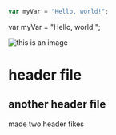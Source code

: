 ``` javascript
var myVar = "Hello, world!";
```
var myVar = "Hello, world!";

![this is an image](https://th.bing.com/th/id/OIG.CO2sHWK_IEYIwzXsC2hX)
# header file
## another header file







made two header fikes
